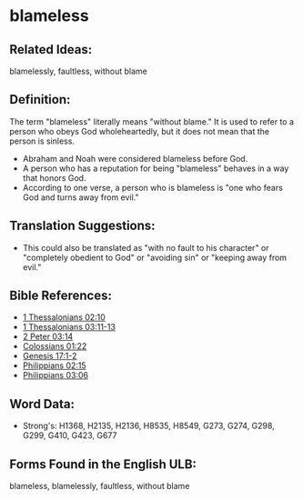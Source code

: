 # blameless

## Related Ideas:

blamelessly, faultless, without blame

## Definition:

The term "blameless" literally means "without blame." It is used to refer to a person who obeys God wholeheartedly, but it does not mean that the person is sinless.

* Abraham and Noah were considered blameless before God.
* A person who has a reputation for being "blameless" behaves in a way that honors God.
* According to one verse, a person who is blameless is "one who fears God and turns away from evil."

## Translation Suggestions:

* This could also be translated as "with no fault to his character" or "completely obedient to God" or "avoiding sin" or "keeping away from evil."

## Bible References:

* [1 Thessalonians 02:10](rc://en/tn/help/1th/02/10)
* [1 Thessalonians 03:11-13](rc://en/tn/help/1th/03/11)
* [2 Peter 03:14](rc://en/tn/help/2pe/03/14)
* [Colossians 01:22](rc://en/tn/help/col/01/22)
* [Genesis 17:1-2](rc://en/tn/help/gen/17/01)
* [Philippians 02:15](rc://en/tn/help/php/02/15)
* [Philippians 03:06](rc://en/tn/help/php/03/06)

## Word Data:

* Strong's: H1368, H2135, H2136, H8535, H8549, G273, G274, G298, G299, G410, G423, G677

## Forms Found in the English ULB:

blameless, blamelessly, faultless, without blame

